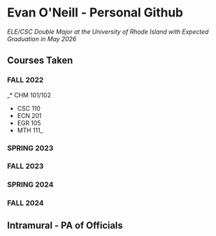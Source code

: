 # Evan O'Neill - Personal Github

_ELE/CSC Double Major at the University of Rhode Island with Expected Graduation in May 2026_

## Courses Taken

### FALL 2022

_* CHM 101/102
* CSC 110
* ECN 201
* EGR 105
* MTH 111_


### SPRING 2023

### FALL 2023

### SPRING 2024

### FALL 2024

## Intramural - PA of Officials

